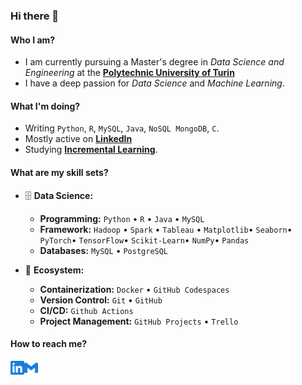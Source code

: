 ### Hi there 👋

#### Who I am?

- I am currently pursuing a Master's degree in _Data Science and Engineering_ at the **[Polytechnic University of Turin](https://en.wikipedia.org/wiki/Polytechnic_University_of_Turin)**
- I have a deep passion for _Data Science_ and _Machine Learning_.

#### What I'm doing?

- Writing `Python`, `R`, `MySQL`, `Java`, `NoSQL MongoDB`, `C`.
- Mostly active on **[LinkedIn](https://www.linkedin.com/in/christian-montecchiani-41ab7a1b3/)**
- Studying **[Incremental Learning](https://en.wikipedia.org/wiki/Incremental_learning)**.

#### What are my skill sets?

- 🗄️ **Data Science:**

  - **Programming:** `Python` • `R` • `Java` • `MySQL`
  - **Framework:** `Hadoop` • `Spark` • `Tableau` • `Matplotlib`• `Seaborn`• `PyTorch`• `TensorFlow`• `Scikit-Learn`• `NumPy`• `Pandas`
  - **Databases:** `MySQL` • `PostgreSQL`

- 🎡 **Ecosystem:**
  - **Containerization:** `Docker` • `GitHub Codespaces`
  - **Version Control:** `Git` • `GitHub`
  - **CI/CD:** `Github Actions`
  - **Project Management:** `GitHub Projects` • `Trello`

#### How to reach me?
<a href="https://www.linkedin.com/in/ariful-alam">
  <img align="left" alt="LinkedIn" width="22px" src="./assets/linkedin.svg" />
</a>
<a href="mailto:christian.montecchiani99@gmail.com">
  <img align="left" alt="Mail" width="22px" src="./assets/gmail.svg" />
</a>

<br/>
<br/>

